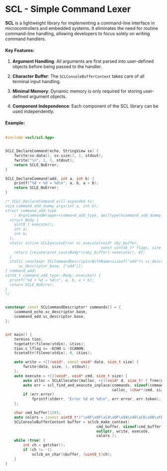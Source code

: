 

# SCL - Simple Command Lexer

**SCL** is a lightweight library for implementing a command-line interface in microcontrollers and embedded systems. It eliminates the need for routine command-line handling, allowing developers to focus solely on writing command handlers.

#### Key Features:
1. **Argument Handling**: All arguments are first parsed into user-defined objects before being passed to the handler.

2. **Character Buffer**: The `SCLConsoleBufferContext` takes care of all terminal input handling.

3. **Minimal Memory**: Dynamic memory is only required for storing user-defined argument objects.

4. **Component Independence**: Each component of the SCL library can be used independently.

#### Example:

```c++

#include <scl/scl.hpp>


SCLC_DeclareCommand(echo, StringView sv) {
	fwrite(sv.data(), sv.size(), 1, stdout);
	fwrite("\n", 1, 1, stdout);
	return SCLE_NoError;
}

SCLC_DeclareCommand(add, int a, int b) {
	printf("%d + %d = %d\n", a, b, a + b);
	return SCLE_NoError;
}

/* SCLC_DeclareCommand will expanded to: 
void command_add_dummy_args(int a, int b);
struct command_add_type
    : ArgsCommandWrapper<command_add_type, decltype(&command_add_dummy_args)> {
  struct Body {
    uint8_t execute();
    int a;
    int b;
  };
  static inline SCLExecuteError sc_execute(void* obj_buffer,
                                           const uint16_t* flags, size_t size) {
    return {reinterpret_cast<Body*>(obj_buffer)->execute(), 0};
  }
  static constexpr SCLCommandDescriptorWithName<sizeof("add")> sc_descriptor{
      sc_descriptor_base, {"add"}};
} command_add;
uint8_t command_add_type::Body::execute() {
  printf("%d + %d = %d\n", a, b, a + b);
  return SCLE_NoError;
}
*/


constexpr const SCLCommandDescriptor* commands[] = {
	&command_echo.sc_descriptor.base,
	&command_add.sc_descriptor.base,
};


int main() {
	termios tios;
	tcgetattr(fileno(stdin), &tios);
	tios.c_lflag &= ~ECHO & ~ICANON;
	tcsetattr(fileno(stdin), 0, &tios);

	auto write = +[](void*, const void* data, size_t size) {
		fwrite(data, size, 1, stdout);
	};
	auto execute = +[](void*, void* cmd, size_t size) {
		auto alloc = SCLAllocator{malloc, +[](void* d, size_t) { free(d); }};
		auto err = scl_find_and_execute_inplace(commands, sizeof(commands) / sizeof(commands[0]),
		                                        &alloc, (char*)cmd, size);
		if (err.error)
			fprintf(stderr, "Error %d at %d\n", err.error, err.token);
	};

	char cmd_buffer[128];
	auto colors = (const uint8_t*)"\x0F\x0F\xC4\x0F\x94\x40\xC6\xD0\xFD\x0F\x0F\x0F\x0F\xC4\xC4\xC4";
	SCLConsoleBufferContext buffer = sclcb_make_context(
	                                     cmd_buffer, sizeof(cmd_buffer),
	                                     nullptr, write, execute,
	                                     colors );
	while (true) {
		int ch = getchar();
		if (ch != -1)
			sclcb_on_char(&buffer, (uint8_t)ch);
	}
}
```

